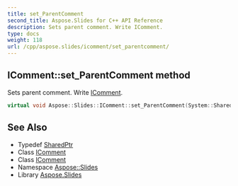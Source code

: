 ```yaml
---
title: set_ParentComment
second_title: Aspose.Slides for C++ API Reference
description: Sets parent comment. Write IComment.
type: docs
weight: 118
url: /cpp/aspose.slides/icomment/set_parentcomment/
---
```

## IComment::set_ParentComment method


Sets parent comment. Write [IComment](../).

```cpp
virtual void Aspose::Slides::IComment::set_ParentComment(System::SharedPtr<IComment> value)=0
```


## See Also

* Typedef [SharedPtr](../../../system/sharedptr/)
* Class [IComment](../)
* Class [IComment](../)
* Namespace [Aspose::Slides](../../)
* Library [Aspose.Slides](../../../)
